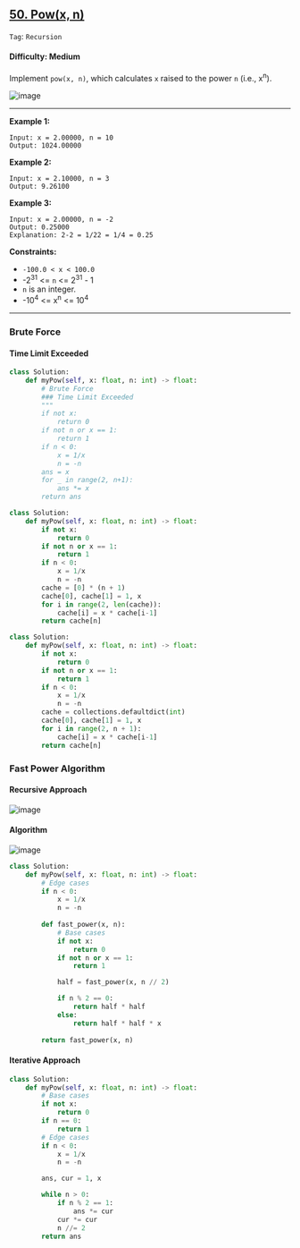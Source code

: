 ## [50. Pow(x, n)](https://leetcode.com/problems/powx-n)

```Tag```: ```Recursion```

#### Difficulty: Medium

Implement ```pow(x, n)```, which calculates ```x``` raised to the power ```n``` (i.e., x<sup>n</sup>).

![image](https://user-images.githubusercontent.com/35042430/216752099-4f762004-0675-4164-ac4c-06ea69a8e56b.png)

---

__Example 1:__
```
Input: x = 2.00000, n = 10
Output: 1024.00000
```

__Example 2:__
```
Input: x = 2.10000, n = 3
Output: 9.26100
```

__Example 3:__
```
Input: x = 2.00000, n = -2
Output: 0.25000
Explanation: 2-2 = 1/22 = 1/4 = 0.25
```

__Constraints:__

- ```-100.0 < x < 100.0```
- -2<sup>31</sup> <= ```n``` <= 2<sup>31</sup> - 1
- ```n``` is an integer.
- -10<sup>4</sup> <= x<sup>n</sup> <= 10<sup>4</sup>

---

### Brute Force

#### Time Limit Exceeded

```Python
class Solution:
    def myPow(self, x: float, n: int) -> float:
        # Brute Force
        ### Time Limit Exceeded
        """
        if not x:
            return 0
        if not n or x == 1:
            return 1
        if n < 0:
            x = 1/x
            n = -n
        ans = x
        for _ in range(2, n+1):
            ans *= x
        return ans
```

```Python
class Solution:
    def myPow(self, x: float, n: int) -> float:
        if not x:
            return 0
        if not n or x == 1:
            return 1
        if n < 0:
            x = 1/x
            n = -n
        cache = [0] * (n + 1)
        cache[0], cache[1] = 1, x
        for i in range(2, len(cache)):
            cache[i] = x * cache[i-1]
        return cache[n]
```

```Python
class Solution:
    def myPow(self, x: float, n: int) -> float:
        if not x:
            return 0
        if not n or x == 1:
            return 1
        if n < 0:
            x = 1/x
            n = -n
        cache = collections.defaultdict(int)
        cache[0], cache[1] = 1, x
        for i in range(2, n + 1):
            cache[i] = x * cache[i-1]
        return cache[n]
```

### Fast Power Algorithm

#### Recursive Approach

![image](https://user-images.githubusercontent.com/35042430/216752727-5ab9120e-6cb4-4458-9dc4-94f7278f927d.png)

#### Algorithm

![image](https://user-images.githubusercontent.com/35042430/216752885-c966f64e-13b2-41af-8098-eb2c65a9f945.png)

```Python
class Solution:
    def myPow(self, x: float, n: int) -> float:
        # Edge cases
        if n < 0:
            x = 1/x
            n = -n
        
        def fast_power(x, n):
            # Base cases
            if not x:
                return 0
            if not n or x == 1:
                return 1

            half = fast_power(x, n // 2)

            if n % 2 == 0:
                return half * half
            else:
                return half * half * x
        
        return fast_power(x, n)
```

#### Iterative Approach

```Python
class Solution:
    def myPow(self, x: float, n: int) -> float:
        # Base cases
        if not x:
            return 0
        if n == 0:
            return 1
        # Edge cases
        if n < 0:
            x = 1/x
            n = -n

        ans, cur = 1, x

        while n > 0: 
            if n % 2 == 1:
                ans *= cur
            cur *= cur
            n //= 2
        return ans
```
